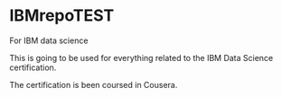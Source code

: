 # IBMrepoTEST

For IBM data science

This is going to be used for everything related to the IBM Data Science certification.

The certification is been coursed in Cousera.
